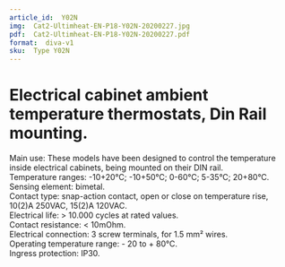 ```yaml
---
article_id:  Y02N
img:  Cat2-Ultimheat-EN-P18-Y02N-20200227.jpg
pdf:  Cat2-Ultimheat-EN-P18-Y02N-20200227.pdf
format:  diva-v1
sku:  Type Y02N
---
```

# Electrical cabinet ambient temperature thermostats, Din Rail mounting.

Main use: These models have been designed to control the temperature 
inside electrical cabinets, being mounted on their DIN rail.  
Temperature ranges: -10+20°C; -10+50°C; 0-60°C; 5-35°C; 20+80°C.  
Sensing element: bimetal.  
Contact type: snap-action contact, open or close on temperature rise, 10(2)A 250VAC, 15(2)A 120VAC.  
Electrical life: > 10.000 cycles at rated values.  
Contact resistance: < 10mOhm.  
Electrical connection: 3 screw terminals, for 1.5 mm² wires.  
Operating temperature range: - 20 to + 80°C.  
Ingress protection: IP30.  


